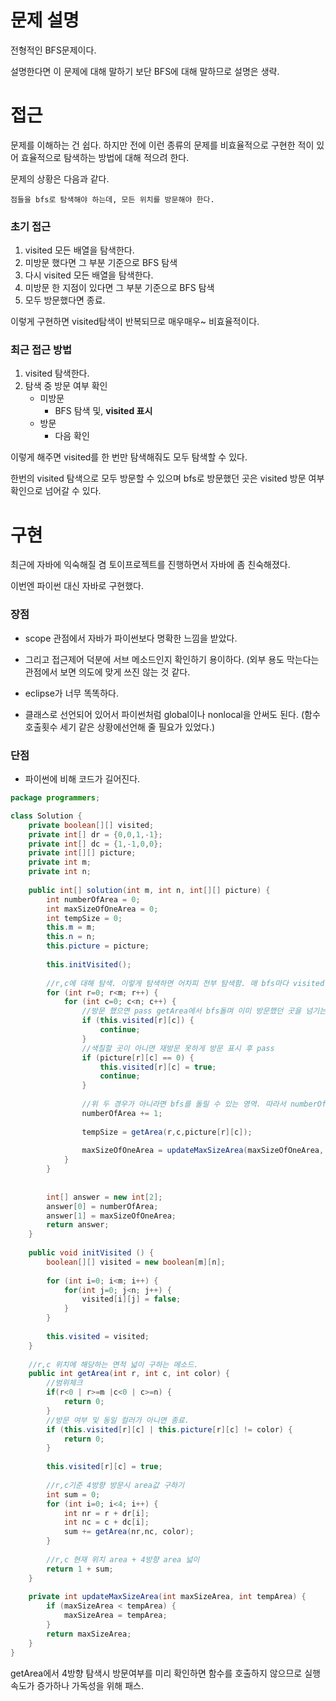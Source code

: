 # 문제 설명

전형적인 BFS문제이다. 

설명한다면 이 문제에 대해 말하기 보단 BFS에 대해 말하므로 설명은 생략.



# 접근

문제를 이해하는 건 쉽다. 하지만 전에 이런 종류의 문제를 비효율적으로 구현한 적이 있어 효율적으로 탐색하는 방법에 대해 적으려 한다.

문제의 상황은 다음과 같다.

```
점들을 bfs로 탐색해야 하는데, 모든 위치를 방문해야 한다.
```



### 초기 접근

1. visited 모든 배열을 탐색한다.
2. 미방문 했다면 그 부분 기준으로 BFS 탐색
3. 다시 visited 모든 배열을 탐색한다.
4. 미방문 한 지점이 있다면 그 부분 기준으로 BFS 탐색
5. 모두 방문했다면 종료.



이렇게 구현하면 visited탐색이 반복되므로 매우매우~ 비효율적이다.



### 최근 접근 방법

1. visited 탐색한다.
2. 탐색 중 방문 여부 확인
   * 미방문
     * BFS 탐색 및, **visited 표시**
   * 방문
     * 다음 확인



이렇게 해주면 visited를 한 번만 탐색해줘도 모두 탐색할 수 있다.

한번의 visited 탐색으로 모두 방문할 수 있으며 bfs로 방문했던 곳은 visited 방문 여부 확인으로 넘어갈 수 있다.



# 구현

최근에 자바에 익숙해질 겸 토이프로젝트를 진행하면서 자바에 좀 친숙해졌다.

이번엔 파이썬 대신 자바로 구현했다.

### 장점

* scope 관점에서 자바가 파이썬보다 명확한 느낌을 받았다. 

* 그리고 접근제어 덕분에 서브 메소드인지 확인하기 용이하다. (외부 용도 막는다는 관점에서 보면 의도에 맞게 쓰진 않는 것 같다.

* eclipse가 너무 똑똑하다.
* 클래스로 선언되어 있어서 파이썬처럼 global이나 nonlocal을 안써도 된다. (함수호출횟수 세기 같은 상황에선언해 줄 필요가 있었다.)

### 단점

* 파이썬에 비해 코드가 길어진다.



```java
package programmers;

class Solution {
	private boolean[][] visited;
	private int[] dr = {0,0,1,-1};
	private int[] dc = {1,-1,0,0};
	private int[][] picture;
	private int m;
	private int n;
	
    public int[] solution(int m, int n, int[][] picture) {
        int numberOfArea = 0;
        int maxSizeOfOneArea = 0;
        int tempSize = 0;
        this.m = m;
        this.n = n;
        this.picture = picture;
        
        this.initVisited();
        
        //r,c에 대해 탐색. 이렇게 탐색하면 어차피 전부 탐색함. 매 bfs마다 visited여부 모두 탐색할 필요 없음.
        for (int r=0; r<m; r++) {
        	for (int c=0; c<n; c++) {
        		//방문 했으면 pass getArea에서 bfs돌며 이미 방문했던 곳을 넘기는 코드.
        		if (this.visited[r][c]) {
        			continue;
        		}
        		//색칠할 곳이 아니면 재방문 못하게 방문 표시 후 pass
        		if (picture[r][c] == 0) {
        			this.visited[r][c] = true;
        			continue;
        		}
        		
        		//위 두 경우가 아니라면 bfs를 돌릴 수 있는 영역. 따라서 numberOfArea 1증가.
        		numberOfArea += 1;
        		
        		tempSize = getArea(r,c,picture[r][c]);
        		
        		maxSizeOfOneArea = updateMaxSizeArea(maxSizeOfOneArea, tempSize);
        	}
        }
        
        
        int[] answer = new int[2];
        answer[0] = numberOfArea;
        answer[1] = maxSizeOfOneArea;
        return answer;
    }
    
	public void initVisited () {
		boolean[][] visited = new boolean[m][n];
		
		for (int i=0; i<m; i++) {
			for(int j=0; j<n; j++) {
				visited[i][j] = false;
			}
		}
		
		this.visited = visited;
	}
	
	//r,c 위치에 해당하는 면적 넓이 구하는 메소드.
	public int getArea(int r, int c, int color) {
		//범위체크
		if(r<0 | r>=m |c<0 | c>=n) {
			return 0;
		}
		//방문 여부 및 동일 컬러가 아니면 종료.
		if (this.visited[r][c] | this.picture[r][c] != color) {
			return 0;
		}
		
		this.visited[r][c] = true;
		
		//r,c기준 4방향 방문시 area값 구하기
		int sum = 0;
		for (int i=0; i<4; i++) {
			int nr = r + dr[i];
			int nc = c + dc[i];
			sum += getArea(nr,nc, color);
		}
		
		//r,c 현재 위치 area + 4방향 area 넓이
		return 1 + sum;
	}
	
	private int updateMaxSizeArea(int maxSizeArea, int tempArea) {
		if (maxSizeArea < tempArea) {
			maxSizeArea = tempArea;
		}
		return maxSizeArea;
	}
}
```

getArea에서 4방향 탐색시 방문여부를 미리 확인하면 함수를 호출하지 않으므로 실행속도가 증가하나 가독성을 위해 패스.